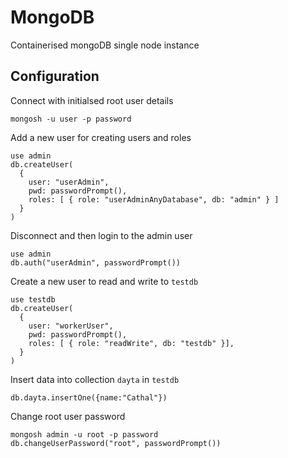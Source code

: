 # MongoDB

Containerised mongoDB single node instance

## Configuration

Connect with initialsed root user details
```
mongosh -u user -p password
```

Add a new user for creating users and roles
```
use admin
db.createUser(
  {
    user: "userAdmin",
    pwd: passwordPrompt(),
    roles: [ { role: "userAdminAnyDatabase", db: "admin" } ]
  }
)
```

Disconnect and then login to the admin user
```
use admin
db.auth("userAdmin", passwordPrompt())

```

Create a new user to read and write to `testdb`
```
use testdb
db.createUser(
  {
    user: "workerUser",
    pwd: passwordPrompt(),
    roles: [ { role: "readWrite", db: "testdb" }],
  }
)
```

Insert data into collection `dayta` in `testdb`
```
db.dayta.insertOne({name:"Cathal"})
```

Change root user password
```
mongosh admin -u root -p password
db.changeUserPassword("root", passwordPrompt())
```

